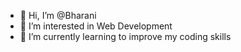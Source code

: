 - 👋 Hi, I’m @Bharani
- 👀 I’m interested in Web Development
- 🌱 I’m currently learning to improve my coding skills

